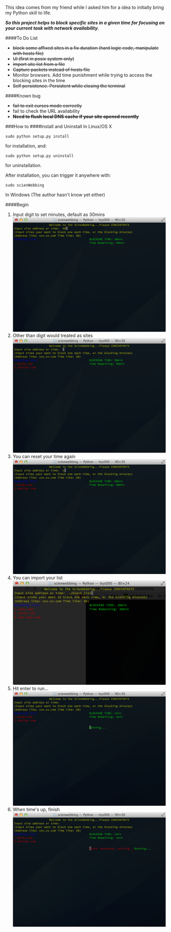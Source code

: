 This idea comes from my friend while I asked him for a idea to initially bring my Python skill to life.

___So this project helps to block specific sites in a given time for focusing on your current task with network availability.___

####To Do List
- ~~block some affixed sites in a fix duration (hard logic code, manipulate with hosts file)~~
- ~~UI (first in posix system only)~~
- ~~import site list from a file~~
- ~~Capture packets instead of hosts file~~
- Monitor browsers. Add time punishment while trying to access the blocking sites in the time
- ~~Self persistence. Persistent while closing the terminal~~
	
####Known bug
- ~~fail to exit curses mode correctly~~
- fail to check the URL availability
- ~~**Need to flush local DNS cache if your site opened recently**~~


###How to
####Install and Uninstall
In Linux/OS X

	sudo python setup.py install
	
 for installation, and:
 	
 	sudo python setup.py uninstall
 for uninstallation.
 
 After installation, you can trigger it anywhere with:
 
 	sudo scienWebbing
In Windows
(The author hasn't know yet either)

####Begin
1. Input digit to set minutes, default as 30mins
	![](./screenshots/set-time.png)
2. Other than digit would treated as sites
	![](./screenshots/set-sites.png)
3. You can reset your time again
	![](./screenshots/reset-time.png)
4. You can import your list
	![](./screenshots/import-list.png)
4. Hit enter to run...
	![](./screenshots/run.png)
5. When time's up, finish
	![](./screenshots/finish.png)
